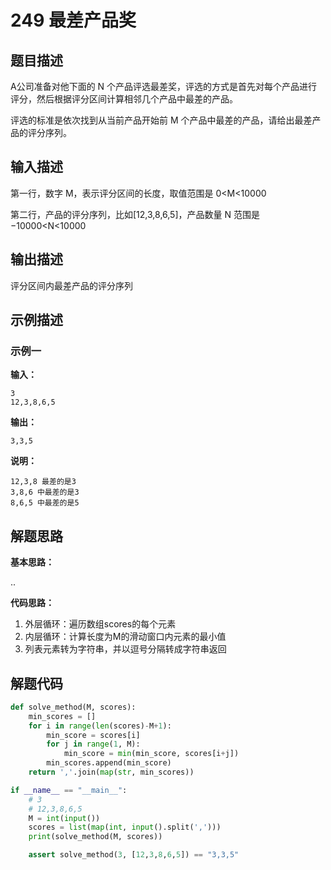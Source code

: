 # 249 最差产品奖

## 题目描述

A公司准备对他下面的 N 个产品评选最差奖，评选的方式是首先对每个产品进行评分，然后根据评分区间计算相邻几个产品中最差的产品。

评选的标准是依次找到从当前产品开始前 M 个产品中最差的产品，请给出最差产品的评分序列。

## 输入描述

第一行，数字 M，表示评分区间的长度，取值范围是 0<M<10000

第二行，产品的评分序列，比如[12,3,8,6,5]，产品数量 N 范围是 −10000<N<10000

## 输出描述

评分区间内最差产品的评分序列

## 示例描述

### 示例一

**输入：**
```text
3
12,3,8,6,5
```

**输出：**
```text
3,3,5
```

**说明：**
```
12,3,8 最差的是3
3,8,6 中最差的是3
8,6,5 中最差的是5
```

## 解题思路

**基本思路：**

..

**代码思路：**
1. 外层循环：遍历数组scores的每个元素
2. 内层循环：计算长度为M的滑动窗口内元素的最小值
3. 列表元素转为字符串，并以逗号分隔转成字符串返回

## 解题代码
```python
def solve_method(M, scores):
    min_scores = []
    for i in range(len(scores)-M+1):
        min_score = scores[i]
        for j in range(1, M):
            min_score = min(min_score, scores[i+j])
        min_scores.append(min_score)
    return ','.join(map(str, min_scores))

if __name__ == "__main__":
    # 3
    # 12,3,8,6,5
    M = int(input())
    scores = list(map(int, input().split(',')))
    print(solve_method(M, scores))

    assert solve_method(3, [12,3,8,6,5]) == "3,3,5"
```